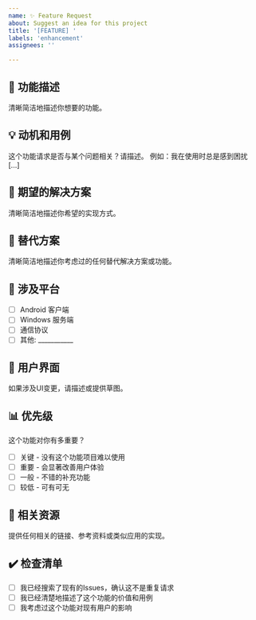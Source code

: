 ```yaml
---
name: ✨ Feature Request
about: Suggest an idea for this project
title: '[FEATURE] '
labels: 'enhancement'
assignees: ''

---
```


## 🚀 功能描述
清晰简洁地描述你想要的功能。

## 💡 动机和用例
这个功能请求是否与某个问题相关？请描述。
例如：我在使用时总是感到困扰 [...]

## 🎯 期望的解决方案
清晰简洁地描述你希望的实现方式。

## 🔄 替代方案
清晰简洁地描述你考虑过的任何替代解决方案或功能。

## 📱 涉及平台
- [ ] Android 客户端
- [ ] Windows 服务端
- [ ] 通信协议
- [ ] 其他: ___________

## 🎨 用户界面
如果涉及UI变更，请描述或提供草图。

## 📊 优先级
这个功能对你有多重要？
- [ ] 关键 - 没有这个功能项目难以使用
- [ ] 重要 - 会显著改善用户体验
- [ ] 一般 - 不错的补充功能
- [ ] 较低 - 可有可无

## 🔗 相关资源
提供任何相关的链接、参考资料或类似应用的实现。

## ✔️ 检查清单
- [ ] 我已经搜索了现有的Issues，确认这不是重复请求
- [ ] 我已经清楚地描述了这个功能的价值和用例
- [ ] 我考虑过这个功能对现有用户的影响 
